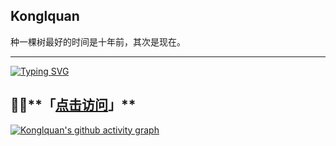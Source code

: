 ## Konglquan

种一棵树最好的时间是十年前，其次是现在。

---



[![Typing SVG](https://readme-typing-svg.demolab.com?font=Roboto&weight=500&size=50&duration=3000&pause=1000&color=3C61A7&center=true&vCenter=true&multiline=true&random=false&width=1300&height=150&lines=Hello+Hello;I'm+Konglquan+%2C+Welcome+to+my+blog)](https://git.io/typing-svg)



## 🙋‍♂️**「[点击访问](https://github.com/konglquan/blog)」**



[<img src="https://github-readme-activity-graph.vercel.app/graph?username=konglquan&theme=dracula" alt="Konglquan's github activity graph"  />](https://github.com/ashutosh00710/github-readme-activity-graph)

